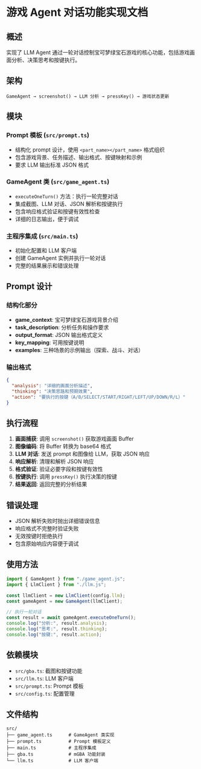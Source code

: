 # 游戏 Agent 对话功能实现文档

## 概述

实现了 LLM Agent 通过一轮对话控制宝可梦绿宝石游戏的核心功能，包括游戏画面分析、决策思考和按键执行。

## 架构

```
GameAgent → screenshot() → LLM 分析 → pressKey() → 游戏状态更新
```

## 模块

### Prompt 模板 (`src/prompt.ts`)
- 结构化 prompt 设计，使用 `<part_name></part_name>` 格式组织
- 包含游戏背景、任务描述、输出格式、按键映射和示例
- 要求 LLM 输出标准 JSON 格式

### GameAgent 类 (`src/game_agent.ts`)
- `executeOneTurn()` 方法：执行一轮完整对话
- 集成截图、LLM 对话、JSON 解析和按键执行
- 包含响应格式验证和按键有效性检查
- 详细的日志输出，便于调试

### 主程序集成 (`src/main.ts`)
- 初始化配置和 LLM 客户端
- 创建 GameAgent 实例并执行一轮对话
- 完整的结果展示和错误处理

## Prompt 设计

### 结构化部分

- **game_context**: 宝可梦绿宝石游戏背景介绍
- **task_description**: 分析任务和操作要求
- **output_format**: JSON 输出格式定义
- **key_mapping**: 可用按键说明
- **examples**: 三种场景的示例输出（探索、战斗、对话）

### 输出格式

```json
{
  "analysis": "详细的画面分析描述",
  "thinking": "决策思路和预期效果",
  "action": "要执行的按键（A/B/SELECT/START/RIGHT/LEFT/UP/DOWN/R/L）"
}
```

## 执行流程

1. **画面捕获**: 调用 `screenshot()` 获取游戏画面 Buffer
2. **图像编码**: 将 Buffer 转换为 base64 格式
3. **LLM 对话**: 发送 prompt 和图像给 LLM，获取 JSON 响应
4. **响应解析**: 清理和解析 JSON 响应
5. **格式验证**: 验证必要字段和按键有效性
6. **按键执行**: 调用 `pressKey()` 执行决策的按键
7. **结果返回**: 返回完整的分析结果

## 错误处理

- JSON 解析失败时抛出详细错误信息
- 响应格式不完整时验证失败
- 无效按键时拒绝执行
- 包含原始响应内容便于调试

## 使用方法

```typescript
import { GameAgent } from "./game_agent.js";
import { LlmClient } from "./llm.js";

const llmClient = new LlmClient(config.llm);
const gameAgent = new GameAgent(llmClient);

// 执行一轮对话
const result = await gameAgent.executeOneTurn();
console.log("分析:", result.analysis);
console.log("思考:", result.thinking);
console.log("按键:", result.action);
```

## 依赖模块

- `src/gba.ts`: 截图和按键功能
- `src/llm.ts`: LLM 客户端
- `src/prompt.ts`: Prompt 模板
- `src/config.ts`: 配置管理

## 文件结构

```
src/
├── game_agent.ts      # GameAgent 类实现
├── prompt.ts          # Prompt 模板定义
├── main.ts            # 主程序集成
├── gba.ts             # mGBA 功能封装
└── llm.ts             # LLM 客户端
```